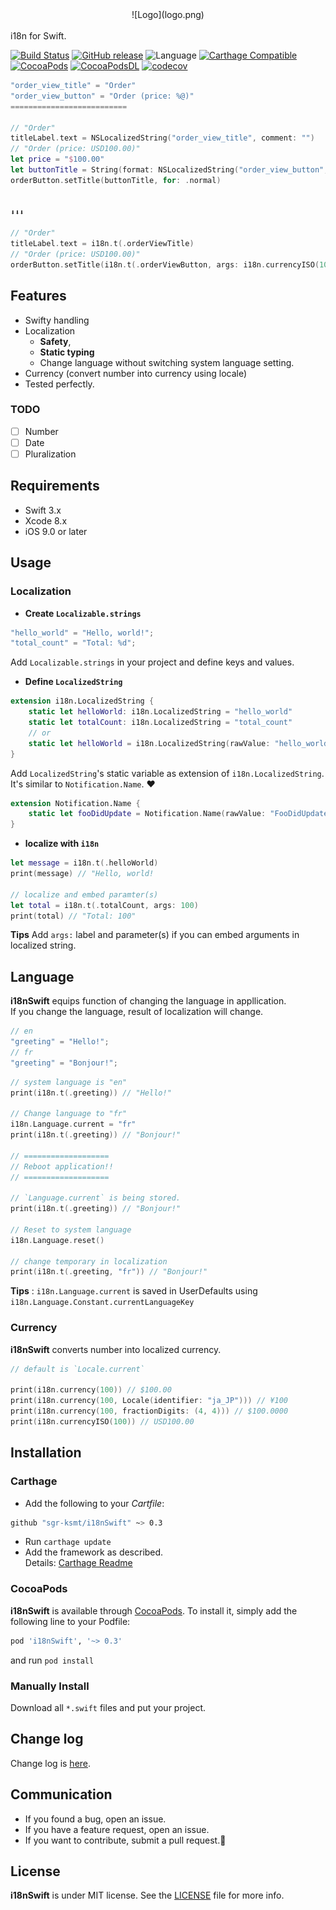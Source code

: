 
<center>![Logo](logo.png)</center>
<br />
i18n for Swift.  
<br />

[![Build Status](https://travis-ci.org/sgr-ksmt/i18nSwift.svg?branch=master)](https://travis-ci.org/sgr-ksmt/i18nSwift)
[![GitHub release](https://img.shields.io/github/release/sgr-ksmt/i18nSwift.svg)](https://github.com/sgr-ksmt/i18nSwift/releases)
![Language](https://img.shields.io/badge/language-Swift%203-orange.svg)
[![Carthage Compatible](https://img.shields.io/badge/Carthage-compatible-4BC51D.svg?style=flat)](https://github.com/Carthage/Carthage)
[![CocoaPods](https://img.shields.io/badge/Cocoa%20Pods-✓-4BC51D.svg?style=flat)](https://cocoapods.org/pods/i18nSwift)
[![CocoaPodsDL](https://img.shields.io/cocoapods/dt/i18nSwift.svg)](https://cocoapods.org/pods/i18nSwift)
[![codecov](https://codecov.io/gh/sgr-ksmt/i18nSwift/branch/master/graph/badge.svg)](https://codecov.io/gh/sgr-ksmt/i18nSwift)


```swift
"order_view_title" = "Order"
"order_view_button" = "Order (price: %@)"
==========================

// "Order"
titleLabel.text = NSLocalizedString("order_view_title", comment: "")
// "Order (price: USD100.00)"
let price = "$100.00"
let buttonTitle = String(format: NSLocalizedString("order_view_button", comment: ""), arguments: price)
orderButton.setTitle(buttonTitle, for: .normal)


⬇️⬇️⬇️

// "Order"
titleLabel.text = i18n.t(.orderViewTitle)
// "Order (price: USD100.00)"
orderButton.setTitle(i18n.t(.orderViewButton, args: i18n.currencyISO(100)), for: .normal)
```


## Features

- Swifty handling
- Localization
  - **Safety**,
  - **Static typing**
  - Change language without switching system language setting.
- Currency (convert number into currency using locale)
- Tested perfectly.

### TODO
- [ ] Number
- [ ] Date
- [ ] Pluralization

## Requirements
- Swift 3.x
- Xcode 8.x
- iOS 9.0 or later

## Usage

### Localization

- **Create `Localizable.strings`**

```swift
"hello_world" = "Hello, world!";
"total_count" = "Total: %d";
```

Add `Localizable.strings` in your project and define keys and values.

- **Define `LocalizedString`**

```swift
extension i18n.LocalizedString {
    static let helloWorld: i18n.LocalizedString = "hello_world"
    static let totalCount: i18n.LocalizedString = "total_count"
    // or
    static let helloWorld = i18n.LocalizedString(rawValue: "hello_world")
}
```

Add `LocalizedString`'s static variable as extension of `i18n.LocalizedString`.  
It's similar to `Notification.Name`. :heart:

```swift
extension Notification.Name {
    static let fooDidUpdate = Notification.Name(rawValue: "FooDidUpdate")
}
```


- **localize with `i18n`**

```swift
let message = i18n.t(.helloWorld)
print(message) // "Hello, world!

// localize and embed paramter(s)
let total = i18n.t(.totalCount, args: 100)
print(total) // "Total: 100"
```

**Tips** Add `args:` label and parameter(s) if you can embed arguments in localized string.

## Language
**i18nSwift** equips function of changing the language in appllication.  
If you change the language, result of localization will change.

```swift
// en
"greeting" = "Hello!";
// fr
"greeting" = "Bonjour!";
```

```swift
// system language is "en"
print(i18n.t(.greeting)) // "Hello!"

// Change language to "fr"
i18n.Language.current = "fr"
print(i18n.t(.greeting)) // "Bonjour!"

// ===================
// Reboot application!!
// ===================

// `Language.current` is being stored.
print(i18n.t(.greeting)) // "Bonjour!"

// Reset to system language
i18n.Language.reset()

// change temporary in localization
print(i18n.t(.greeting, "fr")) // "Bonjour!"
```

**Tips** : `i18n.Language.current` is saved in UserDefaults using `i18n.Language.Constant.currentLanguageKey`

### Currency
**i18nSwift** converts number into localized currency.

```swift
// default is `Locale.current`

print(i18n.currency(100)) // $100.00
print(i18n.currency(100, Locale(identifier: "ja_JP"))) // ¥100
print(i18n.currency(100, fractionDigits: (4, 4))) // $100.0000
print(i18n.currencyISO(100)) // USD100.00
```

## Installation

### Carthage

- Add the following to your *Cartfile*:

```bash
github "sgr-ksmt/i18nSwift" ~> 0.3
```

- Run `carthage update`
- Add the framework as described.
<br> Details: [Carthage Readme](https://github.com/Carthage/Carthage#adding-frameworks-to-an-application)


### CocoaPods

**i18nSwift** is available through [CocoaPods](http://cocoapods.org). To install
it, simply add the following line to your Podfile:

```ruby
pod 'i18nSwift', '~> 0.3'
```

and run `pod install`

### Manually Install
Download all `*.swift` files and put your project.

## Change log
Change log is [here](https://github.com/sgr-ksmt/i18nSwift/blob/master/CHANGELOG.md).

## Communication
- If you found a bug, open an issue.
- If you have a feature request, open an issue.
- If you want to contribute, submit a pull request.:muscle:

## License

**i18nSwift** is under MIT license. See the [LICENSE](LICENSE) file for more info.
